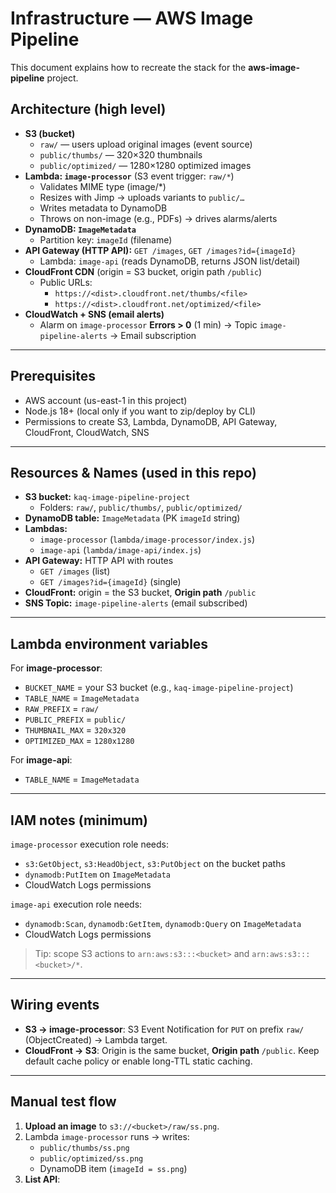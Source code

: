 # Infrastructure — AWS Image Pipeline

This document explains how to recreate the stack for the **aws-image-pipeline** project.

## Architecture (high level)

- **S3 (bucket)**  
  - `raw/` — users upload original images (event source)  
  - `public/thumbs/` — 320×320 thumbnails  
  - `public/optimized/` — 1280×1280 optimized images
- **Lambda: `image-processor`** (S3 event trigger: `raw/*`)  
  - Validates MIME type (image/*)  
  - Resizes with Jimp → uploads variants to `public/…`  
  - Writes metadata to DynamoDB  
  - Throws on non-image (e.g., PDFs) → drives alarms/alerts
- **DynamoDB: `ImageMetadata`**  
  - Partition key: `imageId` (filename)
- **API Gateway (HTTP API):** `GET /images`, `GET /images?id={imageId}`  
  - Lambda: `image-api` (reads DynamoDB, returns JSON list/detail)
- **CloudFront CDN** (origin = S3 bucket, origin path `/public`)  
  - Public URLs:  
    - `https://<dist>.cloudfront.net/thumbs/<file>`  
    - `https://<dist>.cloudfront.net/optimized/<file>`
- **CloudWatch + SNS (email alerts)**  
  - Alarm on `image-processor` **Errors > 0** (1 min) → Topic `image-pipeline-alerts` → Email subscription

---

## Prerequisites

- AWS account (us-east-1 in this project)  
- Node.js 18+ (local only if you want to zip/deploy by CLI)  
- Permissions to create S3, Lambda, DynamoDB, API Gateway, CloudFront, CloudWatch, SNS

---

## Resources & Names (used in this repo)

- **S3 bucket:** `kaq-image-pipeline-project`  
  - Folders: `raw/`, `public/thumbs/`, `public/optimized/`
- **DynamoDB table:** `ImageMetadata` (PK `imageId` string)
- **Lambdas:**  
  - `image-processor` (`lambda/image-processor/index.js`)  
  - `image-api` (`lambda/image-api/index.js`)
- **API Gateway:** HTTP API with routes  
  - `GET /images` (list)  
  - `GET /images?id={imageId}` (single)
- **CloudFront:** origin = the S3 bucket, **Origin path** `/public`
- **SNS Topic:** `image-pipeline-alerts` (email subscribed)

---

## Lambda environment variables

For **image-processor**:
- `BUCKET_NAME` = your S3 bucket (e.g., `kaq-image-pipeline-project`)
- `TABLE_NAME` = `ImageMetadata`
- `RAW_PREFIX` = `raw/`
- `PUBLIC_PREFIX` = `public/`
- `THUMBNAIL_MAX` = `320x320`
- `OPTIMIZED_MAX` = `1280x1280`

For **image-api**:
- `TABLE_NAME` = `ImageMetadata`

---

## IAM notes (minimum)

`image-processor` execution role needs:
- `s3:GetObject`, `s3:HeadObject`, `s3:PutObject` on the bucket paths
- `dynamodb:PutItem` on `ImageMetadata`
- CloudWatch Logs permissions

`image-api` execution role needs:
- `dynamodb:Scan`, `dynamodb:GetItem`, `dynamodb:Query` on `ImageMetadata`
- CloudWatch Logs permissions

> Tip: scope S3 actions to `arn:aws:s3:::<bucket>` and `arn:aws:s3:::<bucket>/*`.

---

## Wiring events

- **S3 → image-processor**: S3 Event Notification for `PUT` on prefix `raw/` (ObjectCreated) → Lambda target.
- **CloudFront → S3**: Origin is the same bucket, **Origin path** `/public`. Keep default cache policy or enable long-TTL static caching.

---

## Manual test flow

1. **Upload an image** to `s3://<bucket>/raw/ss.png`.
2. Lambda `image-processor` runs → writes:
   - `public/thumbs/ss.png`
   - `public/optimized/ss.png`
   - DynamoDB item (`imageId = ss.png`)
3. **List API**:  
